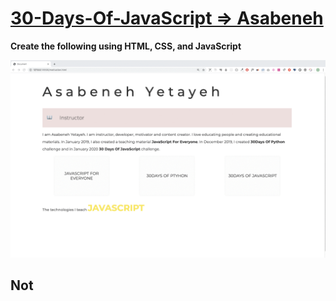 
# [30-Days-Of-JavaScript => Asabeneh](https://github.com/Asabeneh/30-Days-Of-JavaScript/blob/master/27_Day_Mini_project_portfolio/27_day_mini_project_portfolio.md) 

**Create the following using HTML, CSS, and JavaScript**

![Day-26](https://github.com/Asabeneh/30-Days-Of-JavaScript/blob/master/images/projects/dom_mini_project_slider_day_7.1.gif)

## Not

